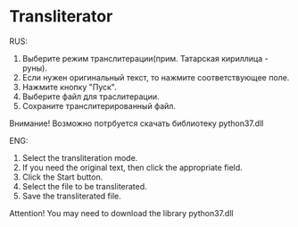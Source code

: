 # Transliterator
RUS:
1. Выберите режим транслитерации(прим. Татарская кириллица - руны).
2. Если нужен оригинальный текст, то нажмите соответствующее поле.
3. Нажмите кнопку "Пуск".
4. Выберите файл для траслитерации.
5. Сохраните транслитерированный файл.

Внимание!
Возможно потрбуется скачать библиотеку python37.dll

ENG:
1. Select the transliteration mode.
2. If you need the original text, then click the appropriate field.
3. Click the Start button.
4. Select the file to be transliterated.
5. Save the transliterated file.

Attention!
You may need to download the library python37.dll
